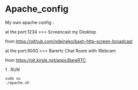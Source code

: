# Apache_config
My own apache config :

at the port:1234 >>> Screencast my Desktop

from https://github.com/ndeineko/bash-http-screen-broadcast

at the port:9000 >>> Barertc Chat Room with Webcam 

from https://git.kirsle.net/apps/BareRTC

1 . RUN 

    sudo su 
    ./apache.sh



